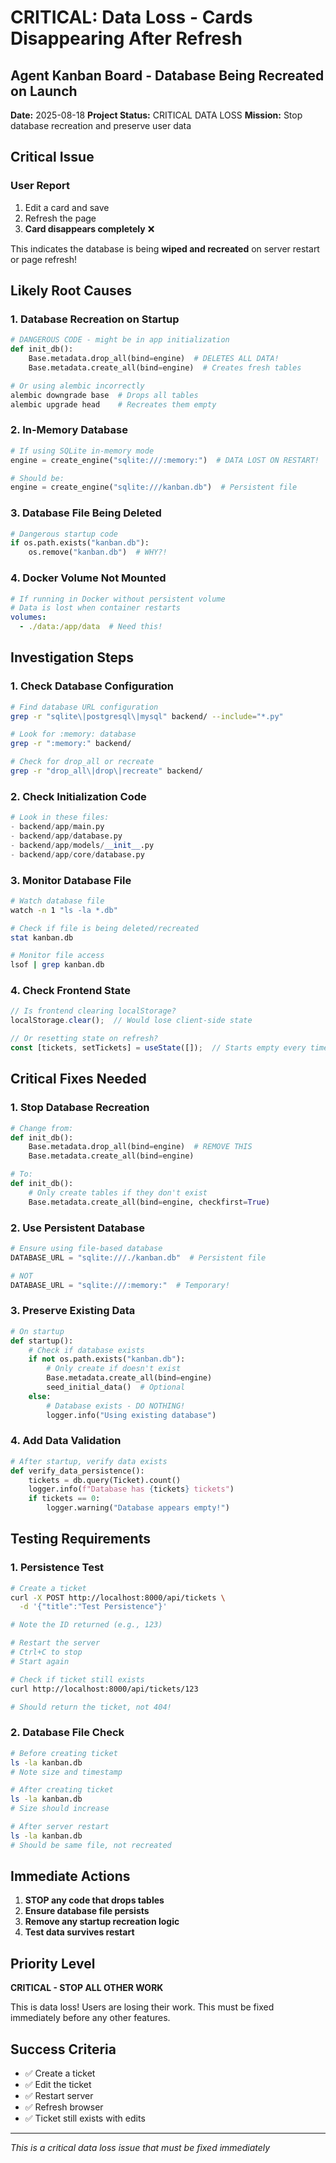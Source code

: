 # CRITICAL: Data Loss - Cards Disappearing After Refresh
## Agent Kanban Board - Database Being Recreated on Launch

**Date:** 2025-08-18
**Project Status:** CRITICAL DATA LOSS
**Mission:** Stop database recreation and preserve user data

## Critical Issue

### User Report
1. Edit a card and save
2. Refresh the page
3. **Card disappears completely** ❌

This indicates the database is being **wiped and recreated** on server restart or page refresh!

## Likely Root Causes

### 1. Database Recreation on Startup
```python
# DANGEROUS CODE - might be in app initialization
def init_db():
    Base.metadata.drop_all(bind=engine)  # DELETES ALL DATA!
    Base.metadata.create_all(bind=engine)  # Creates fresh tables

# Or using alembic incorrectly
alembic downgrade base  # Drops all tables
alembic upgrade head    # Recreates them empty
```

### 2. In-Memory Database
```python
# If using SQLite in-memory mode
engine = create_engine("sqlite:///:memory:")  # DATA LOST ON RESTART!

# Should be:
engine = create_engine("sqlite:///kanban.db")  # Persistent file
```

### 3. Database File Being Deleted
```python
# Dangerous startup code
if os.path.exists("kanban.db"):
    os.remove("kanban.db")  # WHY?!
```

### 4. Docker Volume Not Mounted
```yaml
# If running in Docker without persistent volume
# Data is lost when container restarts
volumes:
  - ./data:/app/data  # Need this!
```

## Investigation Steps

### 1. Check Database Configuration
```bash
# Find database URL configuration
grep -r "sqlite\|postgresql\|mysql" backend/ --include="*.py"

# Look for :memory: database
grep -r ":memory:" backend/

# Check for drop_all or recreate
grep -r "drop_all\|drop\|recreate" backend/
```

### 2. Check Initialization Code
```python
# Look in these files:
- backend/app/main.py
- backend/app/database.py
- backend/app/models/__init__.py
- backend/app/core/database.py
```

### 3. Monitor Database File
```bash
# Watch database file
watch -n 1 "ls -la *.db"

# Check if file is being deleted/recreated
stat kanban.db

# Monitor file access
lsof | grep kanban.db
```

### 4. Check Frontend State
```javascript
// Is frontend clearing localStorage?
localStorage.clear();  // Would lose client-side state

// Or resetting state on refresh?
const [tickets, setTickets] = useState([]);  // Starts empty every time
```

## Critical Fixes Needed

### 1. Stop Database Recreation
```python
# Change from:
def init_db():
    Base.metadata.drop_all(bind=engine)  # REMOVE THIS
    Base.metadata.create_all(bind=engine)

# To:
def init_db():
    # Only create tables if they don't exist
    Base.metadata.create_all(bind=engine, checkfirst=True)
```

### 2. Use Persistent Database
```python
# Ensure using file-based database
DATABASE_URL = "sqlite:///./kanban.db"  # Persistent file

# NOT
DATABASE_URL = "sqlite:///:memory:"  # Temporary!
```

### 3. Preserve Existing Data
```python
# On startup
def startup():
    # Check if database exists
    if not os.path.exists("kanban.db"):
        # Only create if doesn't exist
        Base.metadata.create_all(bind=engine)
        seed_initial_data()  # Optional
    else:
        # Database exists - DO NOTHING!
        logger.info("Using existing database")
```

### 4. Add Data Validation
```python
# After startup, verify data exists
def verify_data_persistence():
    tickets = db.query(Ticket).count()
    logger.info(f"Database has {tickets} tickets")
    if tickets == 0:
        logger.warning("Database appears empty!")
```

## Testing Requirements

### 1. Persistence Test
```bash
# Create a ticket
curl -X POST http://localhost:8000/api/tickets \
  -d '{"title":"Test Persistence"}'

# Note the ID returned (e.g., 123)

# Restart the server
# Ctrl+C to stop
# Start again

# Check if ticket still exists
curl http://localhost:8000/api/tickets/123

# Should return the ticket, not 404!
```

### 2. Database File Check
```bash
# Before creating ticket
ls -la kanban.db
# Note size and timestamp

# After creating ticket
ls -la kanban.db
# Size should increase

# After server restart
ls -la kanban.db
# Should be same file, not recreated
```

## Immediate Actions

1. **STOP any code that drops tables**
2. **Ensure database file persists**
3. **Remove any startup recreation logic**
4. **Test data survives restart**

## Priority Level

**CRITICAL - STOP ALL OTHER WORK**

This is data loss! Users are losing their work. This must be fixed immediately before any other features.

## Success Criteria

- ✅ Create a ticket
- ✅ Edit the ticket
- ✅ Restart server
- ✅ Refresh browser
- ✅ Ticket still exists with edits

---

*This is a critical data loss issue that must be fixed immediately*
